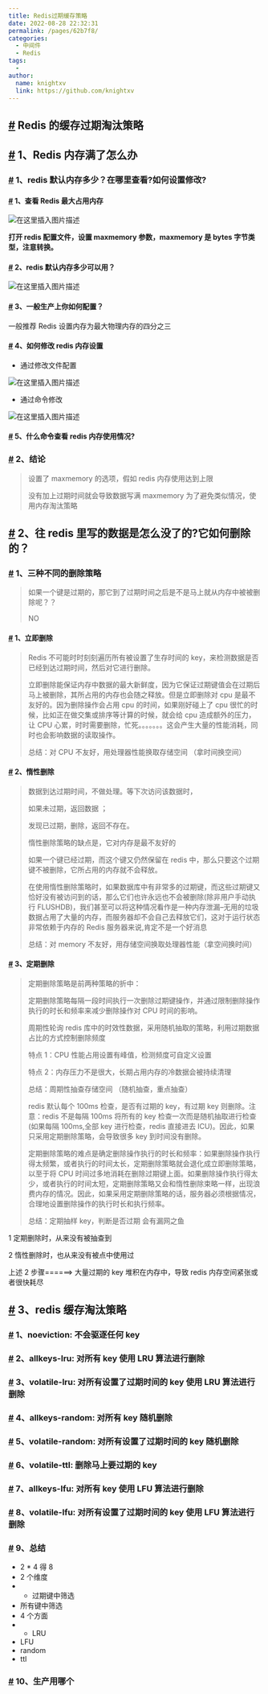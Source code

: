 ```yaml
---
title: Redis过期缓存策略
date: 2022-08-28 22:32:31
permalink: /pages/62b7f8/
categories:
  - 中间件
  - Redis
tags:
  - 
author: 
  name: knightxv
  link: https://github.com/knightxv
---
```

## [#](redis的缓存过期淘汰策略) Redis 的缓存过期淘汰策略

## [#](#_1、redis内存满了怎么办) 1、Redis 内存满了怎么办

### [#](#_1、redis默认内存多少-在哪里查看-如何设置修改) 1、redis 默认内存多少？在哪里查看?如何设置修改?

#### [#](#_1、查看redis最大占用内存) 1、查看 Redis 最大占用内存

![在这里插入图片描述](https://img-blog.csdnimg.cn/eafe1b82cc0a4185a5a6c0ede6c81f4c.png?x-oss-process=image/watermark,type_d3F5LXplbmhlaQ,shadow_50,text_Q1NETiBAeGlhb3h1ZUB4dWUuY29t,size_20,color_FFFFFF,t_70,g_se,x_16)

**打开 redis 配置文件，设置 maxmemory 参数，maxmemory 是 bytes 字节类型，注意转换。**

#### [#](#_2、redis默认内存多少可以用) 2、redis 默认内存多少可以用？

![在这里插入图片描述](https://img-blog.csdnimg.cn/16dc825e851f439ab6a524542e04b38b.png)

#### [#](#_3、一般生产上你如何配置) 3、一般生产上你如何配置？

一般推荐 Redis 设置内存为最大物理内存的四分之三

#### [#](#_4、如何修改redis内存设置) 4、如何修改 redis 内存设置

-   通过修改文件配置

![在这里插入图片描述](https://img-blog.csdnimg.cn/7987224b03ea49aca4e550a075430103.png?x-oss-process=image/watermark,type_d3F5LXplbmhlaQ,shadow_50,text_Q1NETiBAeGlhb3h1ZUB4dWUuY29t,size_20,color_FFFFFF,t_70,g_se,x_16)

-   通过命令修改

![在这里插入图片描述](https://img-blog.csdnimg.cn/9fd8897a948c4048a81f1d1afc51cd42.png)

#### [#](#_5、什么命令查看redis内存使用情况) 5、什么命令查看 redis 内存使用情况?

### [#](#_2、结论) 2、结论

> 设置了 maxmemory 的选项，假如 redis 内存使用达到上限
>
> 没有加上过期时间就会导致数据写满 maxmemory 为了避免类似情况，使用内存淘汰策略

## [#](#_2、往redis里写的数据是怎么没了的-它如何删除的) 2、往 redis 里写的数据是怎么没了的?它如何删除的？

### [#](#_1、三种不同的删除策略) 1、三种不同的删除策略

> 如果一个键是过期的，那它到了过期时间之后是不是马上就从内存中被被删除呢？？
>
> NO

#### [#](#_1、立即删除) 1、立即删除

> Redis 不可能时时刻刻遍历所有被设置了生存时间的 key，来检测数据是否已经到达过期时间，然后对它进行删除。
>
> 立即删除能保证内存中数据的最大新鲜度，因为它保证过期键值会在过期后马上被删除，其所占用的内存也会随之释放。但是立即删除对 cpu 是最不友好的。因为删除操作会占用 cpu 的时间，如果刚好碰上了 cpu 很忙的时候，比如正在做交集或排序等计算的时候，就会给 cpu 造成额外的压力，让 CPU 心累，时时需要删除，忙死。。。。。。。这会产生大量的性能消耗，同时也会影响数据的读取操作。
>
> 总结：对 CPU 不友好，用处理器性能换取存储空间 （拿时间换空间）

#### [#](#_2、惰性删除) 2、惰性删除

> 数据到达过期时间，不做处理。等下次访问该数据时，
>
> 如果未过期，返回数据 ；
>
> 发现已过期，删除，返回不存在。
>
> 惰性删除策略的缺点是，它对内存是最不友好的
>
> 如果一个键已经过期，而这个键又仍然保留在 redis 中，那么只要这个过期键不被删除，它所占用的内存就不会释放。
>
> 在使用惰性删除策略时，如果数据库中有非常多的过期键，而这些过期键又恰好没有被访问到的话，那么它们也许永远也不会被删除(除非用户手动执行 FLUSHDB)，我们甚至可以将这种情况看作是一种内存泄漏–无用的垃圾数据占用了大量的内存，而服务器却不会自己去释放它们，这对于运行状态非常依赖于内存的 Redis 服务器来说,肯定不是一个好消息
>
> 总结：对 memory 不友好，用存储空间换取处理器性能（拿空间换时间）

#### [#](#_3、定期删除) 3、定期删除

> 定期删除策略是前两种策略的折中：
>
> 定期删除策略每隔一段时间执行一次删除过期键操作，并通过限制删除操作执行的时长和频率来减少删除操作对 CPU 时间的影响。
>
> 周期性轮询 redis 库中的时效性数据，采用随机抽取的策略，利用过期数据占比的方式控制删除频度
>
> 特点 1：CPU 性能占用设置有峰值，检测频度可自定义设置
>
> 特点 2：内存压力不是很大，长期占用内存的冷数据会被持续清理
>
> 总结：周期性抽查存储空间 （随机抽查，重点抽查）
>
> redis 默认每个 100ms 检查，是否有过期的 key，有过期 key 则删除。注意：redis 不是每隔 100ms 将所有的 key 检查一次而是随机抽取进行检查(如果每隔 100ms,全部 key 进行检查，redis 直接进去 ICU)。因此，如果只采用定期删除策略，会导致很多 key 到时间没有删除。
>
> 定期删除策略的难点是确定删除操作执行的时长和频率：如果删除操作执行得太频繁，或者执行的时间太长，定期删除策略就会退化成立即删除策略，以至于将 CPU 时间过多地消耗在删除过期键上面。如果删除操作执行得太少，或者执行的时间太短，定期删除策略又会和惰性删除束略一样，出现浪费内存的情况。因此，如果采用定期删除策略的话，服务器必须根据情况，合理地设置删除操作的执行时长和执行频率。
>
> 总结：定期抽样 key，判断是否过期 会有漏网之鱼

1 定期删除时，从来没有被抽查到

2 惰性删除时，也从来没有被点中使用过

上述 2 步骤======> 大量过期的 key 堆积在内存中，导致 redis 内存空间紧张或者很快耗尽

## [#](#_3、redis缓存淘汰策略) 3、redis 缓存淘汰策略

### [#](#_1、noeviction-不会驱逐任何key) 1、noeviction: 不会驱逐任何 key

### [#](#_2、allkeys-lru-对所有key使用lru算法进行删除) 2、allkeys-lru: 对所有 key 使用 LRU 算法进行删除

### [#](#_3、volatile-lru-对所有设置了过期时间的key使用lru算法进行删除) 3、volatile-lru: 对所有设置了过期时间的 key 使用 LRU 算法进行删除

### [#](#_4、allkeys-random-对所有key随机删除) 4、allkeys-random: 对所有 key 随机删除

### [#](#_5、volatile-random-对所有设置了过期时间的key随机删除) 5、volatile-random: 对所有设置了过期时间的 key 随机删除

### [#](#_6、volatile-ttl-删除马上要过期的key) 6、volatile-ttl: 删除马上要过期的 key

### [#](#_7、allkeys-lfu-对所有key使用lfu算法进行删除) 7、allkeys-lfu: 对所有 key 使用 LFU 算法进行删除

### [#](#_8、volatile-lfu-对所有设置了过期时间的key使用lfu算法进行删除) 8、volatile-lfu: 对所有设置了过期时间的 key 使用 LFU 算法进行删除

### [#](#_9、总结) 9、总结

-   2 \* 4 得 8
-   2 个维度
-   -   过期键中筛选
-   所有键中筛选
-   4 个方面
-   -   LRU
-   LFU
-   random
-   ttl

### [#](#_10、生产用哪个) 10、生产用哪个
